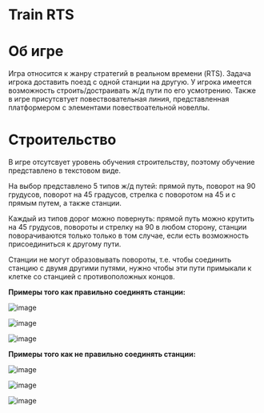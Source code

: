 # Train RTS

# Об игре
Игра относится к жанру стратегий в реальном времени (RTS). Задача игрока доставить поезд с одной станции на другую. У игрока имеется возможность строить/достраивать ж/д пути по его усмотрению. Также в игре присутсвтует повествовательная линия, представленная платформером с элементами повествоательной новеллы.

# Строительство
В игре отсутсвует уровень обучения строительству, поэтому обучение представлено в текстовом виде.

На выбор представлено 5 типов ж/д путей: прямой путь, поворот на 90 грудусов, поворот на 45 градусов, стрелка с поворотом на 45 и с прямым путем, а также станции.

Каждый из типов дорог можно повернуть: прямой путь можно крутить на 45 грудусов, повороты и стрелку на 90 в любом сторону, станции поворачиваются только только в том случае, если есть возможность присоединиться к другому пути.

Станции не могут образовывать повороты, т.е. чтобы соединить станцию с двумя другими путями, нужно чтобы эти пути примыкали к клетке со станцией с противоположных концов.

**Примеры того как правильно соединять станции:**

![image](https://user-images.githubusercontent.com/72488586/131981912-e54be0d6-7a46-41aa-843e-d97a839b335d.png)

![image](https://user-images.githubusercontent.com/72488586/131982192-5f584763-2b52-4a9c-9d32-6a36d91a7a48.png)

![image](https://user-images.githubusercontent.com/72488586/131982291-3bcfe0c1-294b-4c90-8ed5-04940e4d9f52.png)

**Примеры того как не правильно соединять станции:**

![image](https://user-images.githubusercontent.com/72488586/131982343-b992882e-c374-40de-bf19-fe089be9cd41.png)

![image](https://user-images.githubusercontent.com/72488586/131982404-f508889b-2509-4980-a2c5-f440bd051c9a.png)

![image](https://user-images.githubusercontent.com/72488586/131982443-702850d8-a46f-436c-8458-d211cddf90a5.png)


